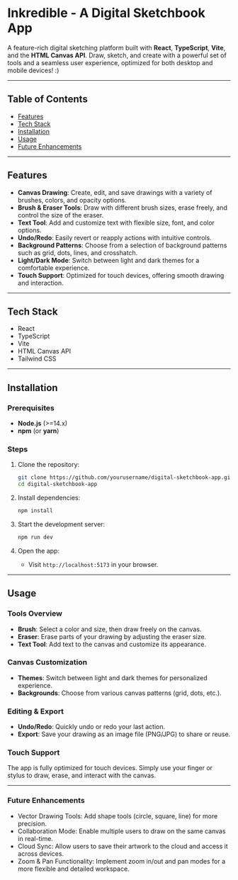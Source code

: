 # Inkredible - A Digital Sketchbook App

A feature-rich digital sketching platform built with **React**, **TypeScript**, **Vite**, and the **HTML Canvas API**. Draw, sketch, and create with a powerful set of tools and a seamless user experience, optimized for both desktop and mobile devices! :)

---

## Table of Contents

- [Features](#features)
- [Tech Stack](#tech-stack)
- [Installation](#installation)
- [Usage](#usage)
- [Future Enhancements](#future-enhancements)

---

## Features

- **Canvas Drawing**: Create, edit, and save drawings with a variety of brushes, colors, and opacity options.
- **Brush & Eraser Tools**: Draw with different brush sizes, erase freely, and control the size of the eraser.
- **Text Tool**: Add and customize text with flexible size, font, and color options.
- **Undo/Redo**: Easily revert or reapply actions with intuitive controls.
- **Background Patterns**: Choose from a selection of background patterns such as grid, dots, lines, and crosshatch.
- **Light/Dark Mode**: Switch between light and dark themes for a comfortable experience.
- **Touch Support**: Optimized for touch devices, offering smooth drawing and interaction.

---

## Tech Stack

- React
- TypeScript
- Vite
- HTML Canvas API
- Tailwind CSS

---

## Installation

### Prerequisites

- **Node.js** (>=14.x)
- **npm** (or **yarn**)

### Steps

1. Clone the repository:
    ```bash
    git clone https://github.com/yourusername/digital-sketchbook-app.git
    cd digital-sketchbook-app
    ```

2. Install dependencies:
    ```bash
    npm install
    ```

3. Start the development server:
    ```bash
    npm run dev
    ```

4. Open the app:
    - Visit `http://localhost:5173` in your browser.

---

## Usage

### Tools Overview

- **Brush**: Select a color and size, then draw freely on the canvas.
- **Eraser**: Erase parts of your drawing by adjusting the eraser size.
- **Text Tool**: Add text to the canvas and customize its appearance.
  
### Canvas Customization

- **Themes**: Switch between light and dark themes for personalized experience.
- **Backgrounds**: Choose from various canvas patterns (grid, dots, etc.).
  
### Editing & Export

- **Undo/Redo**: Quickly undo or redo your last action.
- **Export**: Save your drawing as an image file (PNG/JPG) to share or reuse.

### Touch Support

The app is fully optimized for touch devices. Simply use your finger or stylus to draw, erase, and interact with the canvas.

---


### Future Enhancements

- Vector Drawing Tools: Add shape tools (circle, square, line) for more precision.
- Collaboration Mode: Enable multiple users to draw on the same canvas in real-time.
- Cloud Sync: Allow users to save their artwork to the cloud and access it across devices.
- Zoom & Pan Functionality: Implement zoom in/out and pan modes for a more flexible and detailed workspace.

